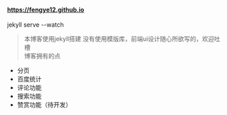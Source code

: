 #### https://fengye12.github.io

jekyll serve --watch

> 本博客使用jekyll搭建
没有使用模版库，前端ui设计随心所欲写的，欢迎吐槽  
> 博客拥有的点
- 分页
- 百度统计
- 评论功能
- 搜索功能
- 赞赏功能（待开发）

